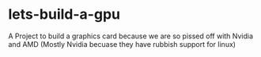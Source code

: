 lets-build-a-gpu
================

A Project to build a graphics card because we are so pissed off with Nvidia and AMD (Mostly Nvidia becuase they have rubbish support for linux)
